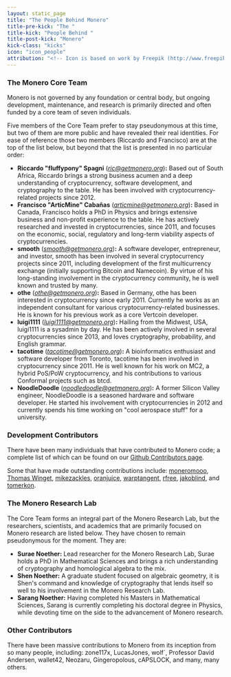 ```yaml
---
layout: static_page
title: "The People Behind Monero"
title-pre-kick: "The "
title-kick: "People Behind "
title-post-kick: "Monero"
kick-class: "kicks"
icon: "icon_people"
attribution: "<!-- Icon is based on work by Freepik (http://www.freepik.com) and is licensed under Creative Commons BY 3.0 -->"
---
```


### The Monero Core Team

Monero is not governed by any foundation or central body, but ongoing development, maintenance, and research is primarily directed and often funded by a core team of seven individuals.

Five members of the Core Team prefer to stay pseudonymous at this time, but two of them are more public and have revealed their real identities. For ease of reference those two members (Riccardo and Francisco) are at the top of the list below, but beyond that the list is presented in no particular order:

- **Riccardo "fluffypony" Spagni** (*ric@getmonero.org*)**:** Based out of South Africa, Riccardo brings a strong business acumen and a deep understanding of cryptocurrency, software development, and cryptography to the table. He has been involved with cryptocurrency-related projects since 2012.
- **Francisco "ArticMine" Cabañas** (*articmine@getmonero.org*)**:** Based in Canada, Francisco holds a PhD in Physics and brings extensive business and non-profit experience to the table. He has actively researched and invested in cryptocurrencies, since 2011, and focuses on the economic, social, regulatory and long-term viability aspects of cryptocurrencies.
- **smooth** (*smooth@getmonero.org*)**:** A software developer, entrepreneur, and investor, smooth has been involved in several cryptocurrency projects since 2011, including development of the first multicurrency exchange (initially supporting Bitcoin and Namecoin). By virtue of his long-standing involvement in the cryptocurrency community, he is well known and trusted by many.
- **othe** (*othe@getmonero.org*)**:** Based in Germany, othe has been interested in cryptocurrency since early 2011. Currently he works as an independent consultant for various cryptocurrency-related businesses. He is known for his previous work as a core Vertcoin developer.
- **luigi1111** (*luigi1111@getmonero.org*)**:** Hailing from the Midwest, USA, luigi1111 is a sysadmin by day. He has been actively involved in several cryptocurrencies since 2013, and loves cryptography, probability, and English grammar.
- **tacotime** (*tacotime@getmonero.org*)**:** A bioinformatics enthusiast and software developer from Toronto, tacotime has been involved in cryptocurrency since 2011. He is well known for his work on MC2, a hybrid PoS/PoW cryptocurrency, and his contributions to various Conformal projects such as btcd.
- **NoodleDoodle** (*noodledoodle@getmonero.org*)**:** A former Silicon Valley engineer, NoodleDoodle is a seasoned hardware and software developer. He started his involvement with cryptocurrencies in 2012 and currently spends his time working on "cool aerospace stuff" for a university.

### Development Contributors

There have been many individuals that have contributed to Monero code; a complete list of which can be found on our [Github Contributors page](https://github.com/monero-project/bitmonero/graphs/contributors).

Some that have made outstanding contributions include: [moneromooo](http://github.com/moneromooo-monero/bitmonero/branches), [Thomas Winget](https://github.com/tewinget), [mikezackles](https://github.com/mikezackles), [oranjuice](https://github.com/oranjuice), [warptangent](https://github.com/warptangent), [rfree](https://github.com/rfree2monero), [jakoblind](https://github.com/jakoblind), and [tomerkon](https://github.com/tomerkon).

### The Monero Research Lab

The Core Team forms an integral part of the Monero Research Lab, but the researchers, scientists, and academics that are primarily focused on Monero research are listed below. They have chosen to remain pseudonymous for the moment. They are:

- **Surae Noether:** Lead researcher for the Monero Research Lab, Surae holds a PhD in Mathematical Sciences and brings a rich understanding of cryptography and homological algebra to the mix.
- **Shen Noether:** A graduate student focused on algebraic geometry, it is Shen's command and knowledge of cryptography that lends itself so well to his involvement in the Monero Research Lab.
- **Sarang Noether:** Having completed his Masters in Mathematical Sciences, Sarang is currently completing his doctoral degree in Physics, while devoting time on the side to the advancement of Monero research.

### Other Contributors

There have been massive contributions to Monero from its inception from so many people, including: zone117x, LucasJones, wolf`, Professor David Andersen, wallet42, Neozaru, Gingeropolous, cAPSLOCK, and many, many others.

